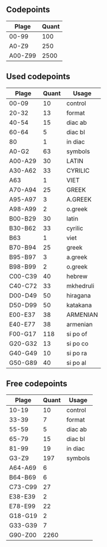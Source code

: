 ## Codepoints
| Plage   | Quant |
|---------|-------|
| 00-99   | 100   |
| A0-Z9   | 250   |
| A00-Z99 | 2500  |

## Used codepoints
| Plage     | Quant | Usage     |
|-----------|-------|-----------|
| 00-09     | 10    | control   |
| 20-32     | 13    | format    |
| 40-54     | 15    | diac ab   |
| 60-64     | 5     | diac bl   |
| 80        | 1     | in diac   |
| A0-G2     | 63    | symbols   |
| A00-A29   | 30    | LATIN     |
| A30-A62   | 33    | CYRILIC   |
| A63       | 1     | VIET      |
| A70-A94   | 25    | GREEK     |
| A95-A97   | 3     | A.GREEK   |
| A98-A99   | 2     | o.greek   |
| B00-B29   | 30    | latin     |
| B30-B62   | 33    | cyrilic   |
| B63       | 1     | viet      |
| B70-B94   | 25    | greek     |
| B95-B97   | 3     | a.greek   |
| B98-B99   | 2     | o.greek   |
| C00-C39   | 40    | hebrew    |
| C40-C72   | 33    | mkhedruli |
| D00-D49   | 50    | hiragana  |
| D50-D99   | 50    | katakana  |
| E00-E37   | 38    | ARMENIAN  |
| E40-E77   | 38    | armenian  |
| F00-G17   | 118   | si po of  |
| G20-G32   | 13    | si po co  |
| G40-G49   | 10    | si po ra  |
| G50-G89   | 40    | si po al  |


## Free codepoints

| Plage     | Quant | Usage     |
|-----------|-------|-----------|
| 10-19     | 10    | control   |
| 33-39     | 7     | format    |
| 55-59     | 5     | diac ab   |
| 65-79     | 15    | diac bl   |
| 81-99     | 19    | in diac   |
| G3-Z9     | 197   | symbols   |
| A64-A69   | 6     |           |
| B64-B69   | 6     |           |
| C73-C99   | 27    |           |
| E38-E39   | 2     |           |
| E78-E99   | 22    |           |
| G18-G19   | 2     |           |
| G33-G39   | 7     |           |
| G90-Z00   | 2260  |           |
